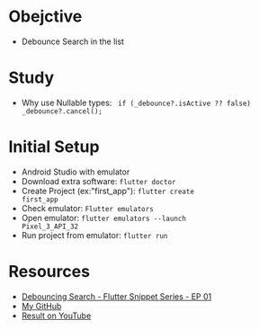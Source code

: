 # Obejctive
- Debounce Search in the list

# Study
- Why use Nullable types: <code>  if (_debounce?.isActive ?? false) _debounce?.cancel();</code>


# Initial Setup
- Android Studio with emulator
- Download extra software: <code>flutter doctor</code>
- Create Project (ex:"first_app"): <code>flutter create first_app</code>
- Check emulator: <code>Flutter emulators</code>
- Open emulator: <code>flutter emulators --launch Pixel_3_API_32</code>
- Run project from emulator: <code>flutter run</code>

# Resources
- [Debouncing Search - Flutter Snippet Series - EP 01](https://youtu.be/j7EVa7oow1s)
- [My GitHub](https://github.com/jinheehanaaa/Debounce-Search)
- [Result on YouTube](https://youtu.be/0ammmx8xyBU)
